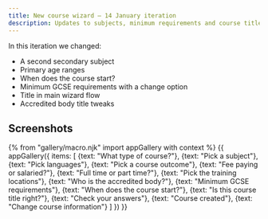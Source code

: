 ```yaml
---
title: New course wizard – 14 January iteration
description: Updates to subjects, minimum requirements and course titles.
---
```

In this iteration we changed:

* A second secondary subject
* Primary age ranges
* When does the course start?
* Minimum GCSE requirements with a change option
* Title in main wizard flow
* Accredited body title tweaks

## Screenshots

{% from "gallery/macro.njk" import appGallery with context %}
{{ appGallery({
  items: [
    {text: "What type of course?"},
    {text: "Pick a subject"},
    {text: "Pick languages"},
    {text: "Pick a course outcome"},
    {text: "Fee paying or salaried?"},
    {text: "Full time or part time?"},
    {text: "Pick the training locations"},
    {text: "Who is the accredited body?"},
    {text: "Minimum GCSE requirements"},
    {text: "When does the course start?"},
    {text: "Is this course title right?"},
    {text: "Check your answers"},
    {text: "Course created"},
    {text: "Change course information"}
  ]
}) }}

